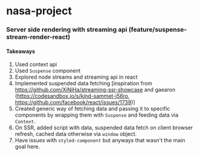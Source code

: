 ﻿# nasa-project
### Server side rendering with streaming api (feature/suspense-stream-render-react)
#### Takeaways
1. Used context api
2. Used `Suspense` component
3. Explored node streams and streaming api in react
4. Implemented suspended data fetching [inspiration from https://github.com/XiNiHa/streaming-ssr-showcase and gaearon (https://codesandbox.io/s/kind-sammet-j56ro, https://github.com/facebook/react/issues/1739)]
5. Created generic way of fetching data and passing it to specific components by wrapping them with `Suspense` and feeding data via `Context`.
6. On SSR, added script with data, suspended data fetch on client browser refresh, cached data otherwise via `window` object.
7. Have issues with `styled-component` but anyways that wasn't the main goal here.
